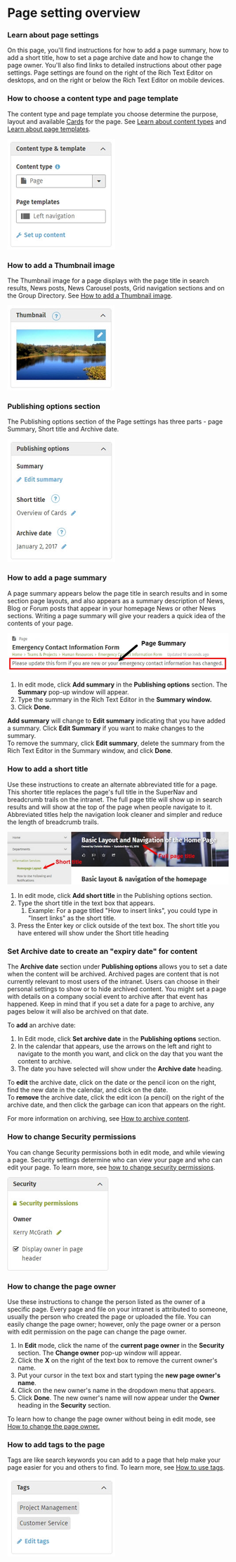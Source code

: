 # Page setting overview

### Learn about page settings

On this page, you'll find instructions for how to add a page summary, how to add a short title, how to set a page archive date and how to change the page owner. You'll also find links to detailed instructions about other page settings. Page settings are found on the right of the Rich Text Editor on desktops, and on the right or below the Rich Text Editor on mobile devices.

### How  to choose a content type and page template

The content type and page template you choose determine the purpose, layout and available [Cards](../basic-features/cards.md) for the page. See [Learn about content types](content-types.md) and [Learn about page templates](templates.md).

![](../../.gitbook/assets/1%20%2874%29.jpg)

### How to add a Thumbnail image

The Thumbnail image for a page displays with the page title in search results, News posts, News Carousel posts, Grid navigation sections and on the Group Directory. See [How to add a Thumbnail image](../edit-page-contents/add-thumbnail-images/).

![](../../.gitbook/assets/2%20%2854%29.jpg)

### Publishing options section

The Publishing options section of the Page settings has three parts - page Summary, Short title and Archive date.

![](../../.gitbook/assets/3%20%2815%29.jpg)

### How to add a page summary

A page summary appears below the page title in search results and in some section page layouts, and also appears as a summary description of News, Blog or Forum posts that appear in your homepage News or other News sections. Writing a page summary will give your readers a quick idea of the contents of your page.

![](../../.gitbook/assets/4%20%2830%29.jpg)



1. In edit mode, click **Add summary** in the **Publishing options** section. The **Summary** pop-up window will appear.
2. Type the summary in the Rich Text Editor in the **Summary window.**
3. Click **Done**.

  
**Add summary** will change to **Edit summary** indicating that you have added a summary. Click **Edit Summary** if you want to make changes to the summary.  
To remove the summary, click **Edit summary**, delete the summary from the Rich Text Editor in the Summary window, and click **Done**.

### How to add a short title

Use these instructions to create an alternate abbreviated title for a page. This shorter title replaces the page's full title in the SuperNav and breadcrumb trails on the intranet. The full page title will show up in search results and will show at the top of the page when people navigate to it. Abbreviated titles help the navigation look cleaner and simpler and reduce the length of breadcrumb trails.  


![](../../.gitbook/assets/5%20%281%29.jpg)



1. In edit mode, click **Add short title** in the Publishing options section.
2. Type the short title in the text box that appears.
   1. Example: For a page titled "How to insert links", you could type in "Insert links" as the short title.
3. Press the Enter key or click outside of the text box. The short title you have entered will show under the Short title heading

### Set Archive date to create an "expiry date" for content

The **Archive date** section under **Publishing options** allows you to set a date when the content will be archived. Archived pages are content that is not currently relevant to most users of the intranet. Users can choose in their personal settings to show or to hide archived content. You might set a page with details on a company social event to archive after that event has happened. Keep in mind that if you set a date for a page to archive, any pages below it will also be archived on that date.  
  
To **add** an archive date:

1. In Edit mode, click **Set archive date** in the **Publishing options** section.
2. In the calendar that appears, use the arrows on the left and right to navigate to the month you want, and click on the day that you want the content to archive.
3. The date you have selected will show under the **Archive date** heading.

To **edit** the archive date, click on the date or the pencil icon on the right, find the new date in the calendar, and click on the date.  
To **remove** the archive date, click the edit icon \(a pencil\) on the right of the archive date, and then click the garbage can icon that appears on the right.  
  
For more information on archiving, see [How to archive content](../edit-page-contents/archive-and-delete-pages.md).  
 

### How to change Security permissions

You can change Security permissions both in edit mode, and while viewing a page. Security settings determine who can view your page and who can edit your page. To learn more, see [how to change security permissions](../security-settings-and-permissions/permission-to-view-and-edit.md).

![](../../.gitbook/assets/6%20%289%29.jpg)

### How to change the page owner

Use these instructions to change the person listed as the owner of a specific page. Every page and file on your intranet is attributed to someone, usually the person who created the page or uploaded the file. You can easily change the page owner; however, only the page owner or a person with edit permission on the page can change the page owner.

1. In **Edit** mode, click the name of the **current page owner** in the **Security** section. The **Change owner** pop-up window will appear.
2. Click the **X** on the right of the text box to remove the current owner's name.
3. Put your cursor in the text box and start typing the **new page owner's name**.
4. Click on the new owner's name in the dropdown menu that appears.
5. Click **Done**. The new owner's name will now appear under the **Owner** heading in the **Security** section.

To learn how to change the page owner without being in edit mode, see [How to change the page owner.](../security-settings-and-permissions/change-the-page-owner.md)

### How to add tags to the page

Tags are like search keywords you can add to a page that help make your page easier for you and others to find. To learn more, see [How to use tags](../tags/).  


![](../../.gitbook/assets/7%20%284%29.jpg)

